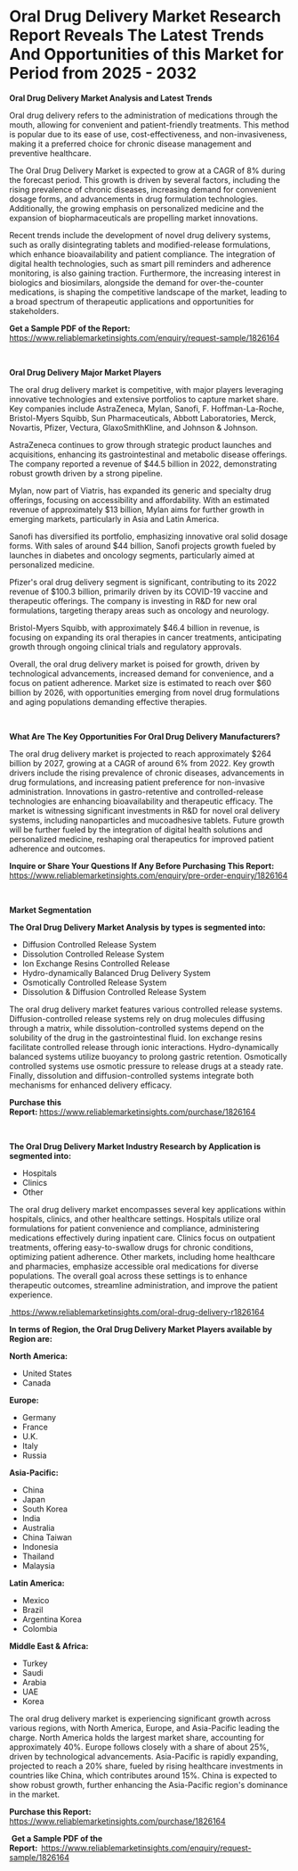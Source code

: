 <p><h1>Oral Drug Delivery Market Research Report Reveals The Latest Trends And Opportunities of this Market for Period from 2025 - 2032</h1></p><p><strong>Oral Drug Delivery Market Analysis and Latest Trends</strong></p>
<p><p>Oral drug delivery refers to the administration of medications through the mouth, allowing for convenient and patient-friendly treatments. This method is popular due to its ease of use, cost-effectiveness, and non-invasiveness, making it a preferred choice for chronic disease management and preventive healthcare.</p><p>The Oral Drug Delivery Market is expected to grow at a CAGR of 8% during the forecast period. This growth is driven by several factors, including the rising prevalence of chronic diseases, increasing demand for convenient dosage forms, and advancements in drug formulation technologies. Additionally, the growing emphasis on personalized medicine and the expansion of biopharmaceuticals are propelling market innovations.</p><p>Recent trends include the development of novel drug delivery systems, such as orally disintegrating tablets and modified-release formulations, which enhance bioavailability and patient compliance. The integration of digital health technologies, such as smart pill reminders and adherence monitoring, is also gaining traction. Furthermore, the increasing interest in biologics and biosimilars, alongside the demand for over-the-counter medications, is shaping the competitive landscape of the market, leading to a broad spectrum of therapeutic applications and opportunities for stakeholders.</p></p>
<p><strong>Get a Sample PDF of the Report:&nbsp;</strong> <a href="https://www.reliablemarketinsights.com/enquiry/request-sample/1826164?utm_campaign=3046&utm_medium=2&utm_source=Github&utm_content=ia&utm_term=19042025&utm_id=oral-drug-delivery">https://www.reliablemarketinsights.com/enquiry/request-sample/1826164</a></p>
<p>&nbsp;</p>
<p><strong>Oral Drug Delivery Major Market Players</strong></p>
<p><p>The oral drug delivery market is competitive, with major players leveraging innovative technologies and extensive portfolios to capture market share. Key companies include AstraZeneca, Mylan, Sanofi, F. Hoffman-La-Roche, Bristol-Myers Squibb, Sun Pharmaceuticals, Abbott Laboratories, Merck, Novartis, Pfizer, Vectura, GlaxoSmithKline, and Johnson & Johnson.</p><p>AstraZeneca continues to grow through strategic product launches and acquisitions, enhancing its gastrointestinal and metabolic disease offerings. The company reported a revenue of $44.5 billion in 2022, demonstrating robust growth driven by a strong pipeline.</p><p>Mylan, now part of Viatris, has expanded its generic and specialty drug offerings, focusing on accessibility and affordability. With an estimated revenue of approximately $13 billion, Mylan aims for further growth in emerging markets, particularly in Asia and Latin America.</p><p>Sanofi has diversified its portfolio, emphasizing innovative oral solid dosage forms. With sales of around $44 billion, Sanofi projects growth fueled by launches in diabetes and oncology segments, particularly aimed at personalized medicine.</p><p>Pfizer's oral drug delivery segment is significant, contributing to its 2022 revenue of $100.3 billion, primarily driven by its COVID-19 vaccine and therapeutic offerings. The company is investing in R&D for new oral formulations, targeting therapy areas such as oncology and neurology.</p><p>Bristol-Myers Squibb, with approximately $46.4 billion in revenue, is focusing on expanding its oral therapies in cancer treatments, anticipating growth through ongoing clinical trials and regulatory approvals.</p><p>Overall, the oral drug delivery market is poised for growth, driven by technological advancements, increased demand for convenience, and a focus on patient adherence. Market size is estimated to reach over $60 billion by 2026, with opportunities emerging from novel drug formulations and aging populations demanding effective therapies.</p></p>
<p>&nbsp;</p>
<p><strong>What Are The Key Opportunities For Oral Drug Delivery Manufacturers?</strong></p>
<p><p>The oral drug delivery market is projected to reach approximately $264 billion by 2027, growing at a CAGR of around 6% from 2022. Key growth drivers include the rising prevalence of chronic diseases, advancements in drug formulations, and increasing patient preference for non-invasive administration. Innovations in gastro-retentive and controlled-release technologies are enhancing bioavailability and therapeutic efficacy. The market is witnessing significant investments in R&D for novel oral delivery systems, including nanoparticles and mucoadhesive tablets. Future growth will be further fueled by the integration of digital health solutions and personalized medicine, reshaping oral therapeutics for improved patient adherence and outcomes.</p></p>
<p><strong>Inquire or Share Your Questions If Any Before Purchasing This Report:</strong> <a href="https://www.reliablemarketinsights.com/enquiry/pre-order-enquiry/1826164?utm_campaign=3046&utm_medium=2&utm_source=Github&utm_content=ia&utm_term=19042025&utm_id=oral-drug-delivery">https://www.reliablemarketinsights.com/enquiry/pre-order-enquiry/1826164</a></p>
<p>&nbsp;</p>
<p><strong>Market Segmentation</strong></p>
<p><strong>The Oral Drug Delivery Market Analysis by types is segmented into:</strong></p>
<p><ul><li>Diffusion Controlled Release System</li><li>Dissolution Controlled Release System</li><li>Ion Exchange Resins Controlled Release</li><li>Hydro-dynamically Balanced Drug Delivery System</li><li>Osmotically Controlled Release System</li><li>Dissolution & Diffusion Controlled Release System</li></ul></p>
<p><p>The oral drug delivery market features various controlled release systems. Diffusion-controlled release systems rely on drug molecules diffusing through a matrix, while dissolution-controlled systems depend on the solubility of the drug in the gastrointestinal fluid. Ion exchange resins facilitate controlled release through ionic interactions. Hydro-dynamically balanced systems utilize buoyancy to prolong gastric retention. Osmotically controlled systems use osmotic pressure to release drugs at a steady rate. Finally, dissolution and diffusion-controlled systems integrate both mechanisms for enhanced delivery efficacy.</p></p>
<p><strong>Purchase this Report:&nbsp;</strong><a href="https://www.reliablemarketinsights.com/purchase/1826164?utm_campaign=3046&utm_medium=2&utm_source=Github&utm_content=ia&utm_term=19042025&utm_id=oral-drug-delivery">https://www.reliablemarketinsights.com/purchase/1826164</a></p>
<p>&nbsp;</p>
<p><strong>The Oral Drug Delivery Market Industry Research by Application is segmented into:</strong></p>
<p><ul><li>Hospitals</li><li>Clinics</li><li>Other</li></ul></p>
<p><p>The oral drug delivery market encompasses several key applications within hospitals, clinics, and other healthcare settings. Hospitals utilize oral formulations for patient convenience and compliance, administering medications effectively during inpatient care. Clinics focus on outpatient treatments, offering easy-to-swallow drugs for chronic conditions, optimizing patient adherence. Other markets, including home healthcare and pharmacies, emphasize accessible oral medications for diverse populations. The overall goal across these settings is to enhance therapeutic outcomes, streamline administration, and improve the patient experience.</p></p>
<p><a href="https://www.reliablemarketinsights.com/oral-drug-delivery-r1826164?utm_campaign=3046&utm_medium=2&utm_source=Github&utm_content=ia&utm_term=19042025&utm_id=oral-drug-delivery">&nbsp;https://www.reliablemarketinsights.com/oral-drug-delivery-r1826164</a></p>
<p><strong>In terms of Region, the Oral Drug Delivery Market Players available by Region are:</strong></p>
<p>
    <p> <strong> North America: </strong>
        <ul>
            <li>United States</li>
            <li>Canada</li>
        </ul>
        </p> 
    <p> <strong> Europe: </strong>
        <ul>
            <li>Germany</li>
            <li>France</li>
            <li>U.K.</li>
            <li>Italy</li>
            <li>Russia</li>
        </ul>
        </p> 
    <p> <strong> Asia-Pacific: </strong>
        <ul>
            <li>China</li>
            <li>Japan</li>
            <li>South Korea</li>
            <li>India</li>
            <li>Australia</li>
            <li>China Taiwan</li>
            <li>Indonesia</li>
            <li>Thailand</li>
            <li>Malaysia</li>
        </ul>
        </p> 
    <p> <strong> Latin America: </strong>
        <ul>
            <li>Mexico</li>
            <li>Brazil</li>
            <li>Argentina Korea</li>
            <li>Colombia</li>
        </ul>
        </p> 
    <p> <strong> Middle East & Africa: </strong>
        <ul>
            <li>Turkey</li>
            <li>Saudi</li>
            <li>Arabia</li>
            <li>UAE</li>
            <li>Korea</li>
        </ul>
    </p>
    </p>
<p><p>The oral drug delivery market is experiencing significant growth across various regions, with North America, Europe, and Asia-Pacific leading the charge. North America holds the largest market share, accounting for approximately 40%. Europe follows closely with a share of about 25%, driven by technological advancements. Asia-Pacific is rapidly expanding, projected to reach a 20% share, fueled by rising healthcare investments in countries like China, which contributes around 15%. China is expected to show robust growth, further enhancing the Asia-Pacific region's dominance in the market.</p></p>
<p><strong>Purchase this Report: </strong><a href="https://www.reliablemarketinsights.com/purchase/1826164?utm_campaign=3046&utm_medium=2&utm_source=Github&utm_content=ia&utm_term=19042025&utm_id=oral-drug-delivery">https://www.reliablemarketinsights.com/purchase/1826164</a></p>
<p>&nbsp;<strong>Get a Sample PDF of the Report:&nbsp;&nbsp;</strong><a href="https://www.reliablemarketinsights.com/enquiry/request-sample/1826164?utm_campaign=3046&utm_medium=2&utm_source=Github&utm_content=ia&utm_term=19042025&utm_id=oral-drug-delivery">https://www.reliablemarketinsights.com/enquiry/request-sample/1826164</a></p>
<p><strong></strong></p>
<p><p></p><p></p><p></p></p>